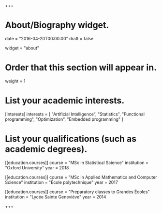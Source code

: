 +++
# About/Biography widget.

date = "2016-04-20T00:00:00"
draft = false

widget = "about"

# Order that this section will appear in.
weight = 1

# List your academic interests.
[interests]
interests = [
	"Artificial Intelligence",
	"Statistics",
	"Functional programming",
	"Optimization",
	"Embedded programming"
]

# List your qualifications (such as academic degrees).
[[education.courses]]
  course = "MSc in Statistical Science"
  institution = "Oxford University"
  year = 2018

[[education.courses]]
  course = "MSc in Applied Mathematics and Computer Science"
  institution = "École polytechnique"
  year = 2017

[[education.courses]]
  course = "Preparatory classes to Grandes Écoles"
  institution = "Lycée Sainte Geneviève"
  year = 2014

+++

